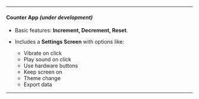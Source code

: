 
---

#### **Counter App** *(under development)*

* Basic features: **Increment, Decrement, Reset**.
* Includes a **Settings Screen** with options like:

  * Vibrate on click
  * Play sound on click
  * Use hardware buttons
  * Keep screen on
  * Theme change
  * Export data

---
